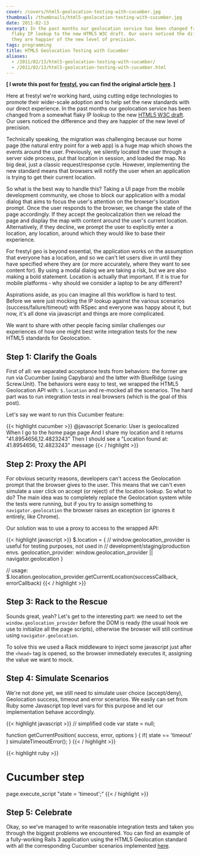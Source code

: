 ```yaml
---
cover: /covers/html5-geolocation-testing-with-cucumber.jpg
thumbnail: /thumbnails/html5-geolocation-testing-with-cucumber.jpg
date: 2011-02-13
excerpt: In the past months our geolocation service has been changed from a somewhat
  flaky IP lookup to the new HTML5 W3C draft. Our users noticed the difference and
  they are happier of the new level of precision.
tags: programming
title: HTML5 Geolocation Testing with Cucumber
aliases:
  - /2011/02/13/html5-geolocation-testing-with-cucumber/
  - /2011/02/13/html5-geolocation-testing-with-cucumber.html
---
```


<p><strong>[ I wrote this post for <a href="http://frestyl.com" target="_blank">frestyl</a>, you can find the original article <a href="http://frestyl.wordpress.com/2011/01/24/html5-geolocation-testing-with-cucumber/">here</a>. ]</strong></p>

<p>
Here at frestyl we're working hard, using cutting edge technologies to promote their wider-scale adoption and to help set the new standards with our direct experience. In the past months our geolocation service has been changed from a somewhat flaky IP lookup to the new <a href="http://www.w3.org/TR/geolocation-API/" target="_blank">HTML5 W3C draft</a>. Our users noticed the difference and they are happier of the new level of precision.
</p>

<p>
Technically speaking, the migration was challenging because our home page (the natural entry point for a web app) is a huge map which shows the events around the user. Previously, we silently located the user through a server side process, put that location in session, and loaded the map. No big deal, just a classic request/response cycle. However, implementing the new standard means that browsers will notify the user when an application is trying to get their current location.
</p>

<p>
So what is the best way to handle this? Taking a UI page from the mobile development community, we chose to block our application with a modal dialog that aims to focus the user's attention on the browser's location prompt. Once the user responds to the browser, we change the state of the page accordingly. If they accept the geolocalization then we reload the page and display the map with content around the user's current location. Alternatively, if they decline, we prompt the user to explicitly enter a location, any location, around which they would like to base their experience.
</p>

<p>
For frestyl geo is beyond essential, the application works on the assumption that everyone has a location, and so we can't let users dive in until they have specified where they are (or more accurately, where they want to see content for). By using a modal dialog we are taking a risk, but we are also making a bold statement. Location is actually that important. If it is true for mobile platforms &dash; why should we consider a laptop to be any different?
</p>

<p>
Aspirations aside, as you can imagine all this workflow is hard to test. Before we were just mocking the IP lookup against the various scenarios (success/failure/timeout) with RSpec and everyone was happy about it, but now, it's all done via javascript and things are more complicated.
</p>

<p>
We want to share with other people facing similar challenges our experiences of how one might best write integration tests for the new HTML5 standards for Geolocation.
</p>

<h2>Step 1: Clarify the Goals</h2>

<p>
First of all: we separated acceptance tests from behaviors: the former are run via Cucumber (using Capybara) and the latter with BlueRidge (using Screw.Unit). The behaviors were easy to test, we wrapped the HTML5 Geolocation API with: <code>$.location</code> and re-mocked all the scenarios. The hard part was to run integration tests in real browsers (which is the goal of this post).
</p>

<p>
 Let's say we want to run this Cucumber feature:

{{< highlight cucumber >}}
  @javascript
  Scenario: User is geolocalized
    When I go to the home page page
    And I share my location and it returns "41.8954656,12.4823243"
    Then I should see a "Location found at: 41.8954656, 12.4823243" message
{{< / highlight >}}
</p>

<h2>Step 2: Proxy the API</h2>

<p>
For obvious security reasons, developers can't access the Geolocation prompt that the browser gives to the user. This means that we can't even simulate a user click on accept (or reject) of the location lookup. So what to do? The main idea was to completely replace the Geolocation system while the tests were running, but if you try to assign something to <code>navigator.geolocation</code> the browser raises an exception (or ignores it entirely, like Chrome).
</p>

<p>
Our solution was to use a proxy to access to the wrapped API:
</p>

{{< highlight javascript >}}
  $.location = {
    // window.geolocation_provider is useful for testing purposes, not used in
    // development/staging/production envs.
    geolocation_provider: window.geolocation_provider || navigator.geolocation
  }

   // usage:
  $.location.geolocation_provider.getCurrentLocation(successCallback, errorCallback)
{{< / highlight >}}

<h2>Step 3: Rack to the Rescue</h2>

<p>
Sounds great, yeah? Let's get to the interesting part: we need to set the <code>window.geolocation_provider</code> before the DOM is ready (the usual hook we use to initialize all the page scripts), otherwise the browser will still continue using <code>navigator.geolocation</code>.
</p>

<p>
To solve this we used a Rack middleware to inject some javascript just after the <code>&lt;head&gt;</code> tag is opened, so the browser immediately executes it, assigning the value we want to mock.
</p>

<h2>Step 4: Simulate Scenarios</h2>

<p>
 We're not done yet, we still need to simulate user choice (accept/deny), Geolocation success, timeout and error scenarios. We easily can set from Ruby some Javascript top level vars for this purpose and let our implementation behave accordingly.

{{< highlight javascript >}}
// simplified code
var state = null;

function getCurrentPosition( success, error, options ) {
  if( state == 'timeout' )
    simulateTimeoutError();
}
{{< / highlight >}}

{{< highlight ruby >}}
# Cucumber step
page.execute_script "state = 'timeout';"
{{< / highlight >}}
</p>

<h2>Step 5: Celebrate</h2>

<p>
Okay, so we've managed to write reasonable integration tests and taken you through the biggest problems we encountered. You can find an example of a fully-working Rails 3 application using the HTML5 Geolocation standard with all the corresponding Cucumber scenarios implemented <a href="https://github.com/frestyl/html5-geo-cucumber" target="_blank">here</a>.
</p>
